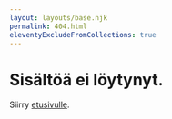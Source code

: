 ```yaml
---
layout: layouts/base.njk
permalink: 404.html
eleventyExcludeFromCollections: true
---
```

# Sisältöä ei löytynyt.

Siirry <a href="{{ '/' | url }}">etusivulle</a>.
